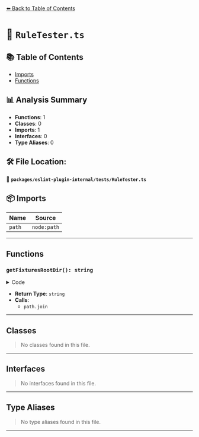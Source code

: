 [⬅️ Back to Table of Contents](../../../index.md)

# 📄 `RuleTester.ts`

## 📚 Table of Contents

- [Imports](#imports)
- [Functions](#functions)

## 📊 Analysis Summary

- **Functions**: 1
- **Classes**: 0
- **Imports**: 1
- **Interfaces**: 0
- **Type Aliases**: 0

## 🛠️ File Location:
📂 **`packages/eslint-plugin-internal/tests/RuleTester.ts`**

## 📦 Imports

| Name | Source |
|------|--------|
| `path` | `node:path` |


---

## Functions

### `getFixturesRootDir(): string`

<details><summary>Code</summary>

```ts
export function getFixturesRootDir(): string {
  return path.join(__dirname, 'fixtures');
}
```
</details>

- **Return Type**: `string`
- **Calls**:
  - `path.join`

---

## Classes

> No classes found in this file.


---

## Interfaces

> No interfaces found in this file.


---

## Type Aliases

> No type aliases found in this file.


---